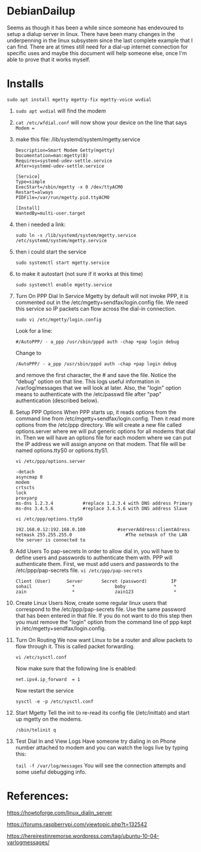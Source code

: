 # DebianDailup

Seems as though it has been a while since someone has endevoured to setup a dialup server in linux. There have been many changes in the underpenning in the linux subsystem since the last complete example that I can find. There are at times still need for a dial-up internet connection for specific uses and maybe this document will help someone else, once I'm able to prove that it works myself.

# Installs
```
sudo apt install mgetty mgetty-fix mgetty-voice wvdial
```

1. ```sudo apt wvdial``` will find the modem
2. ```cat /etc/wfdial.conf``` will now show your device on the line that says ```Modem = ```
3. make this file: /lib/systemd/system/mgetty.service

    ```[Unit]
    Description=Smart Modem Getty(mgetty)
    Documentation=man:mgetty(8)
    Requires=systemd-udev-settle.service
    After=systemd-udev-settle.service
    
    [Service]
    Type=simple
    ExecStart=/sbin/mgetty -x 0 /dev/ttyACM0
    Restart=always
    PIDFile=/var/run/mgetty.pid.ttyACM0
    
    [Install]
    WantedBy=multi-user.target
    ```
4. then i needed a link:
    ```
    sudo ln -s /lib/systemd/system/mgetty.service /etc/systemd/system/mgetty.service
    ```

5. then i could start the service

    ```sudo systemctl start mgetty.service```

7. to make it autostart (not sure if it works at this time)
    ```
    sudo systemctl enable mgetty.service
    ```

8. Turn On PPP Dial In Service
    Mgetty by default will not invoke PPP, it is commented out in the /etc/mgetty+sendfax/login.config file. We need this service so IP packets can flow across the dial-in connection. 
    
    ```sudo vi /etc/mgetty/login.config```
    
    Look for a line:
    
    ```#/AutoPPP/ - a_ppp /usr/sbin/pppd auth -chap +pap login debug```
    
    Change to
    
    ```/AutoPPP/ - a_ppp /usr/sbin/pppd auth -chap +pap login debug ```
    
    and remove the first character, the # and save the file. Notice the "debug" option on that line. This logs useful information in /var/log/messages that we will look at later. Also, the "login" option means to authenticate with the /etc/passwd file after "pap" authentication (described below). 

9. Setup PPP Options
    When PPP starts up, it reads options from the command line from /etc/mgetty+sendfax/login.config. Then it read more options from the /etc/ppp directory. We will create a new file called options.server where we will put generic options for all modems that dial in. Then we will have an options file for each modem where we can put the IP address we will assign anyone on that modem. That file will be named options.ttyS0 or options.ttyS1. 
    
    ```vi /etc/ppp/options.server```
    ```
    -detach
    asyncmap 0
    modem
    crtscts
    lock
    proxyarp                                                     
    ms-dns 1.2.3.4           #replace 1.2.3.4 with DNS address Primary                    
    ms-dns 3.4.5.6           #replace 3.4.5.6 with DNS address Slave
    ```
    
    ```vi /etc/ppp/options.ttyS0``` 
    ```
    192.168.0.12:192.168.0.100            #serverAddress:clientAdress
    netmask 255.255.255.0                    #The netmask of the LAN the server is connected to
    ```

7. Add Users To pap-secrets
    In order to allow dial in, you will have to define users and passwords to authenticate them with. PPP will authenticate them. First, we must add users and passwords to the /etc/ppp/pap-secrets file.
    ```vi /etc/ppp/pap-secrets```
    ```
    Client (User)      Server       Secret (password)         IP
    sohail               *               boby                  *
    zain                 *               zain123               *
    ```
8. Create Linux Users
    Now, create some regular linux users that correspond to the /etc/ppp/pap-secrets file. Use the same password that has been entered in that file. If you do not want to do this step then you must remove the "login" option from the command line of ppp kept in /etc/mgetty+sendfax/login.config. 

9. Turn On Routing
    We now want Linux to be a router and allow packets to flow through it. This is called packet forwarding.
    
    ```vi /etc/sysctl.conf```

    Now make sure that the following line is enabled:
    ```
    net.ipv4.ip_forward  = 1
    ```

    Now restart the service
    ```
    sysctl -e -p /etc/sysctl.conf
    ```
11. Start Mgetty
    Tell the init to re-read its config file (/etc/inittab) and start up mgetty on the modems. 
    
    ```/sbin/telinit q```
11. Test Dial In and View Logs
    Have someone try dialing in on Phone number attached to modem and you can watch the logs live by typing this: 
    
    ```tail -f /var/log/messages```
    You will see the connection attempts and some useful debugging info.

# References:
https://howtoforge.com/linux_dialin_server

https://forums.raspberrypi.com/viewtopic.php?t=132542

https://hereirestinremorse.wordpress.com/tag/ubuntu-10-04-varlogmessages/
